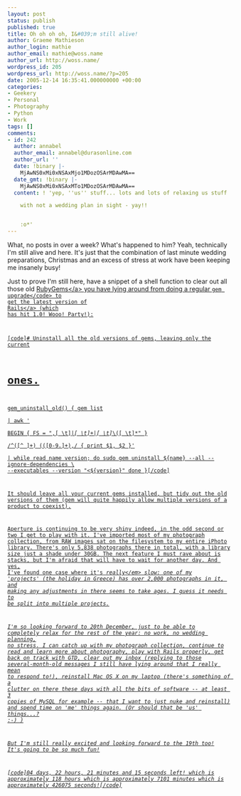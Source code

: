 ```yaml
---
layout: post
status: publish
published: true
title: Oh oh oh oh, I&#039;m still alive!
author: Graeme Mathieson
author_login: mathie
author_email: mathie@woss.name
author_url: http://woss.name/
wordpress_id: 205
wordpress_url: http://woss.name/?p=205
date: 2005-12-14 16:35:41.000000000 +00:00
categories:
- Geekery
- Personal
- Photography
- Python
- Work
tags: []
comments:
- id: 242
  author: annabel
  author_email: annabel@durasonline.com
  author_url: ''
  date: !binary |-
    MjAwNS0xMi0xNSAxMjo1MDozOSArMDAwMA==
  date_gmt: !binary |-
    MjAwNS0xMi0xNSAxMTo1MDozOSArMDAwMA==
  content: ! 'yep, ''us'' stuff... lots and lots of relaxing us stuff :o)

    with not a wedding plan in sight - yay!!


    :o*'
---
```

What, no posts in over a week?  What's happened to him?  Yeah, technically I'm still alive and here.  It's just that the combination of last minute wedding preparations, Christmas and an excess of stress at work have been keeping me insanely busy!

Just to prove I'm still here, have a snippet of a shell function to clear out all those old <a href="http:&#47;&#47;docs.rubygems.org&#47;">RubyGems<&#47;a> you have lying around from doing a regular <code>gem upgrade<&#47;code> to get the latest version of <a href="http:&#47;&#47;www.rubyonrails.org&#47;">Rails<&#47;a> (which has hit 1.0!  Wooo!  Party!):

[code]# Uninstall all the old versions of gems, leaving only the current
# ones.
gem_uninstall_old()
{
    gem list \
        | awk ' \
            BEGIN { FS = ",[ \t]*|[ \t]+|[ \t]*\\([ \t]*" } \
            &#47;^([^ ]+) \(([0-9.]+),&#47; { print $1, $2 }' \
        | while read name version; do
            sudo gem uninstall ${name} --all --ignore-dependencies \
                --executables --version "<${version}"
        done
}[&#47;code]

It should leave all your current gems installed, but tidy out the old versions of them (gem will quite happily allow multiple versions of a product to coexist).

Aperture is continuing to be very shiny indeed, in the odd second or two I get to play with it.  I've imported most of my photograph collection, from RAW images sat on the filesystem to my entire iPhoto library.  There's only 5,838 photographs there in total, with a library size just a shade under 30GB.  The next feature I must rave about is stacks, but I'm afraid that will have to wait for another day.  And yes, I've found one case where it's <em>really<&#47;em> slow: one of my 'projects' (the holiday in Greece) has over 2,000 photographs in it, and making any adjustments in there seems to take ages.  I guess it needs to be split into multiple projects.

I'm so looking forward to 20th December, just to be able to completely relax for the rest of the year: no work, no wedding planning, no stress.  I can catch up with my photograph collection, continue to read and learn more about photography, play with Rails properly, get back on track with GTD, clear out my inbox (replying to those several-month-old messages I still have lying around that I really mean to respond to!), reinstall Mac OS X on my laptop (there's something of a clutter on there these days with all the bits of software -- at least 3 copies of MySQL for example -- that I want to just nuke and reinstall) and spend time on 'me' things again.  (Or should that be 'us' things...? :-) )

But I'm still really excited and looking forward to the 19th too!  It's going to be so much fun!

[code]04 days, 22 hours, 21 minutes and 15 seconds left!
  which is approximately 118 hours
  which is approximately 7101 minutes
  which is approximately 426075 seconds![&#47;code]
